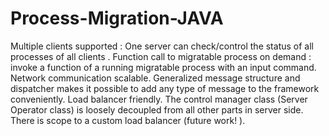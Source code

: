 # Process-Migration-JAVA

Multiple clients supported : One server can check/control the status of all processes of all clients .
Function call to migratable process on demand : invoke a function of a running migratable process with an input command.
Network communication scalable. Generalized message structure and dispatcher makes it possible to add any type of message to the framework conveniently.
Load balancer friendly. The control manager class (Server Operator class) is loosely decoupled from all other parts in server side. There is scope to a custom load balancer (future work! ).
